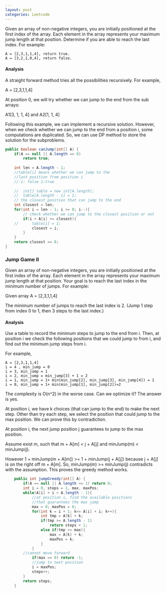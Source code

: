 ```yaml
---
layout: post
categories: Leetcode
---
```


Given an array of non-negative integers, you are initially positioned at the first 
index of the array. Each element in the array represents your maximum jump length 
at that position. Determine if you are able to reach the last index. For example:

```
A = [2,3,1,1,4], return true.
A = [3,2,1,0,4], return false.
```

#### Analysis

A straight forward method tries all the possibilities recursively. For example,

A = [2,3,1,1,4]

At position 0, we will try whether we can jump to the end from the sub arrays:

A1[3, 1, 1, 4] and A2[1, 1, 4]

Following this example, we can implement a recursive solution. However, when we 
check whether we can jump to the end from a position i, some computations are 
duplicated. So, we can use DP method to store the solution for the subproblems.

```java
public boolean canJump(int[] A) {
    if(A == null || A.length == 0) 
        return true;
        
    int len = A.length - 1;
    //table[i] means whether we can jump to the 
    //last position from position i
    //-1: false 1:true
    
    //  int[] table = new int[A.length];
    //  table[A.length - 1] = 1;
    // the closest position that can jump to the end
    int closest = len;
    for(int i = len - 1; i >= 0; i--){
        // check whether we can jump to the closest position or not
        if(i + A[i] >= closest){ 
    //      table[i] = 1;
            closest = i;
        }
    }
    return closest == 0;
}
```

### Jump Game II

Given an array of non-negative integers, you are initially positioned at the first index of the array. Each element 
in the array represents your maximum jump length at that position. Your goal is to reach the last index in the minimum 
number of jumps. For example:

Given array A = [2,3,1,1,4]

The minimum number of jumps to reach the last index is 2. (Jump 1 step from index 0 to 1, then 3 steps to the last index.)

#### Analysis

Use a table to record the minimum steps to jump to the end from i. Then, at position i we check the 
following positions that we could jump to from i, and find out the minimum jump steps from i. 

For example,

```
A = [2,3,1,1,4]
i = 4 , min_jump = 0
i = 3, min_jump = 1
i = 2, min_jump = min_jump[3] + 1 = 2
i = 1, min_jump = 1+ min(min_jump[2], min_jump[3], min_jump[4]) = 1
i = 0, min_jump = 1+ min(min_jump[1], min_jump[2])=2
```

The complexity is O(n^2) in the worse case. Can we optimize it?
The answer is yes. 

At position i, we have k choices (that can jump to the end) to make the next step. Other than try 
each step, we select the position that could jump to the max position. We can prove this by contradiction.

At position i, the next jump position j guarantees to jump to the max position.

Assume exist m, such that m + A[m] < j + A[j] and minJump(m) < minJump(j). 

However 1 + minJump(m + A[m]) >= 1 + minJump(j + A[j]) because j + A[j] is on the right off m + A[m].
So, minJump(m) >= minJump(j) contradicts with the assumption. This proves the greedy method works.

```java
    public int jumpGreedy(int[] A) {
        if(A == null || A.length <= 1) return 0;
        int i = 0, steps = 1, max, maxPos;
        while(A[i] + i < A.length - 1){
            //at position i, find the available positions
            //that guarantees the max jump
            max = 0; maxPos = 0;
            for(int k = i + 1; k<= A[i] + i; k++){
                int tmp = A[k] + k;
                if(tmp >= A.length - 1)
                    return steps + 1;
                else if(tmp >= max){
                    max = A[k] + k;
                    maxPos = k;
                }
            }
        //cannot move forward
            if(max == 0) return -1;
            //jump to next position
            i = maxPos;
            steps++;
        }
        return steps;
    }
```



